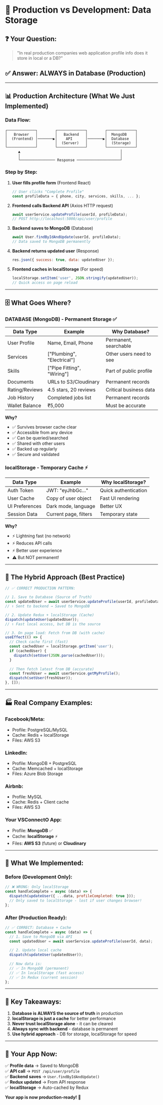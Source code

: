 # 🏢 Production vs Development: Data Storage

## ❓ **Your Question:**
> "In real production companies web application profile info does it store in local or a DB?"

## ✅ **Answer: ALWAYS in Database (Production)**

---

## 📊 **Production Architecture (What We Just Implemented)**

### **Data Flow:**
```
┌─────────────┐        ┌─────────────┐        ┌─────────────┐
│   Browser   │        │   Backend   │        │  MongoDB    │
│  (Frontend) │───────▶│    API      │───────▶│  Database   │
│             │        │  (Server)   │        │  (Storage)  │
└─────────────┘        └─────────────┘        └─────────────┘
      ▲                                              │
      │                                              │
      └──────────────── Response ────────────────────┘
```

### **Step by Step:**

1. **User fills profile form** (Frontend React)
   ```javascript
   // User clicks "Complete Profile"
   const profileData = { phone, city, services, skills, ... };
   ```

2. **Frontend calls Backend API** (Axios HTTP request)
   ```javascript
   await userService.updateProfile(userId, profileData);
   // POST http://localhost:5000/api/user/profile
   ```

3. **Backend saves to MongoDB** (Database)
   ```javascript
   await User.findByIdAndUpdate(userId, profileData);
   // Data saved to MongoDB permanently
   ```

4. **Backend returns updated user** (Response)
   ```javascript
   res.json({ success: true, data: updatedUser });
   ```

5. **Frontend caches in localStorage** (For speed)
   ```javascript
   localStorage.setItem('user', JSON.stringify(updatedUser));
   // Quick access on page reload
   ```

---

## 🗄️ **What Goes Where?**

### **DATABASE (MongoDB) - Permanent Storage ✅**
| Data Type | Example | Why Database? |
|-----------|---------|---------------|
| User Profile | Name, Email, Phone | Permanent, searchable |
| Services | ["Plumbing", "Electrical"] | Other users need to see |
| Skills | ["Pipe Fitting", "Wiring"] | Part of public profile |
| Documents | URLs to S3/Cloudinary | Permanent records |
| Rating/Reviews | 4.5 stars, 20 reviews | Critical business data |
| Job History | Completed jobs list | Permanent records |
| Wallet Balance | ₹5,000 | Must be accurate |

**Why?**
- ✅ Survives browser cache clear
- ✅ Accessible from any device
- ✅ Can be queried/searched
- ✅ Shared with other users
- ✅ Backed up regularly
- ✅ Secure and validated

### **localStorage - Temporary Cache ⚡**
| Data Type | Example | Why localStorage? |
|-----------|---------|-------------------|
| Auth Token | JWT: "eyJhbGc..." | Quick authentication |
| User Cache | Copy of user object | Fast UI rendering |
| UI Preferences | Dark mode, language | Better UX |
| Session Data | Current page, filters | Temporary state |

**Why?**
- ⚡ Lightning fast (no network)
- ⚡ Reduces API calls
- ⚡ Better user experience
- ⚠️ But NOT permanent!

---

## 🔄 **The Hybrid Approach (Best Practice)**

```javascript
// ✅ CORRECT PRODUCTION PATTERN:

// 1. Save to Database (Source of Truth)
const updatedUser = await userService.updateProfile(userId, profileData);
// ↑ Sent to backend → Saved to MongoDB

// 2. Update Redux + localStorage (Cache)
dispatch(updateUser(updatedUser));
// ↑ Fast local access, but DB is the source

// 3. On page load: Fetch from DB (with cache)
useEffect(() => {
  // Check cache first (fast)
  const cachedUser = localStorage.getItem('user');
  if (cachedUser) {
    dispatch(setUser(JSON.parse(cachedUser)));
  }
  
  // Then fetch latest from DB (accurate)
  const freshUser = await userService.getMyProfile();
  dispatch(setUser(freshUser));
}, []);
```

---

## 🏭 **Real Company Examples:**

### **Facebook/Meta:**
- Profile: PostgreSQL/MySQL
- Cache: Redis + localStorage
- Files: AWS S3

### **LinkedIn:**
- Profile: MongoDB + PostgreSQL
- Cache: Memcached + localStorage  
- Files: Azure Blob Storage

### **Airbnb:**
- Profile: MySQL
- Cache: Redis + Client cache
- Files: AWS S3

### **Your VSConnectO App:**
- Profile: **MongoDB** ✅
- Cache: **localStorage** ⚡
- Files: **AWS S3** (future) or **Cloudinary**

---

## 🚀 **What We Implemented:**

### **Before (Development Only):**
```javascript
// ❌ WRONG: Only localStorage
const handleComplete = async (data) => {
  dispatch(updateUser({ ...data, profileCompleted: true }));
  // Only saved to localStorage - lost if user changes browser!
};
```

### **After (Production Ready):**
```javascript
// ✅ CORRECT: Database + Cache
const handleComplete = async (data) => {
  // 1. Save to MongoDB via API
  const updatedUser = await userService.updateProfile(userId, data);
  
  // 2. Update local cache
  dispatch(updateUser(updatedUser));
  
  // Now data is:
  // ✅ In MongoDB (permanent)
  // ✅ In localStorage (fast access)
  // ✅ In Redux (current session)
};
```

---

## 📝 **Key Takeaways:**

1. **Database is ALWAYS the source of truth** in production
2. **localStorage is just a cache** for better performance
3. **Never trust localStorage alone** - it can be cleared
4. **Always sync with backend** - database is permanent
5. **Use hybrid approach** - DB for storage, localStorage for speed

---

## 🎯 **Your App Now:**

✅ **Profile data** → Saved to MongoDB  
✅ **API call** → `POST /api/user/profile`  
✅ **Backend saves** → `User.findByIdAndUpdate()`  
✅ **Redux updated** → From API response  
✅ **localStorage** → Auto-cached by Redux  

**Your app is now production-ready!** 🚀
